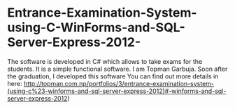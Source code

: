 # Entrance-Examination-System-using-C-WinForms-and-SQL-Server-Express-2012-
The software is developed in C# which allows to take exams for the students. It is a simple functional software.
I am Topman Garbuja. Soon after the graduation, I developed this software
You can find out more details in here: http://topman.com.np/portfolios/3/entrance-examination-system-(using-c%23-winforms-and-sql-server-express-2012)#-winforms-and-sql-server-express-2012)
